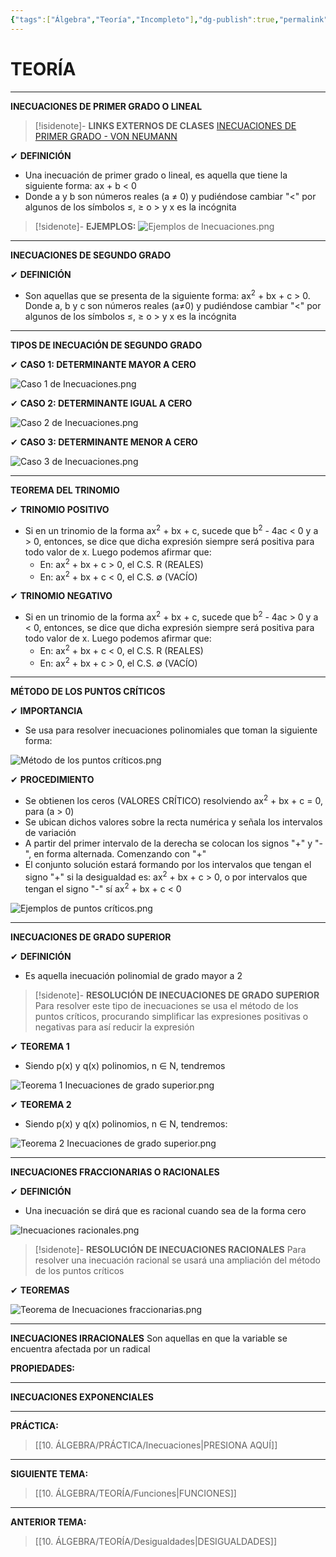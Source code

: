 ```yaml
---
{"tags":["Álgebra","Teoría","Incompleto"],"dg-publish":true,"permalink":"/10-algebra/teoria/inecuaciones/","dgPassFrontmatter":true}
---
```


# TEORÍA
---
**INECUACIONES DE PRIMER GRADO O LINEAL**

>[!isidenote]- **LINKS EXTERNOS DE CLASES** 
>[INECUACIONES DE PRIMER GRADO - VON NEUMANN](https://youtu.be/85-ZZRkAHmA?si=R7kZcJVGd9GiymXb)

✔ **DEFINICIÓN**
- Una inecuación de primer grado o lineal, es aquella que tiene la siguiente forma: ax + b < 0
- Donde a y b son números reales (a ≠ 0) y pudiéndose cambiar "<" por algunos de los símbolos ≤, ≥ o > y x es la incógnita

>[!sidenote]- **EJEMPLOS:** 
![Ejemplos de Inecuaciones.png](/img/user/1.%20ELEMENTOS%20GR%C3%81FICOS/Ejemplos%20de%20Inecuaciones.png)

---
**INECUACIONES DE SEGUNDO GRADO**

✔ **DEFINICIÓN**
- Son aquellas que se presenta de la siguiente forma: ax<sup>2</sup> + bx + c > 0. Donde a, b y c son números reales (a≠0) y pudiéndose cambiar "<" por algunos de los símbolos ≤, ≥ o > y x es la incógnita

---
**TIPOS DE INECUACIÓN DE SEGUNDO GRADO**

✔ **CASO 1: DETERMINANTE MAYOR A CERO** 

![Caso 1 de Inecuaciones.png](/img/user/1.%20ELEMENTOS%20GR%C3%81FICOS/Caso%201%20de%20Inecuaciones.png)

✔ **CASO 2: DETERMINANTE IGUAL A CERO**

![Caso 2 de Inecuaciones.png](/img/user/1.%20ELEMENTOS%20GR%C3%81FICOS/Caso%202%20de%20Inecuaciones.png)

✔ **CASO 3: DETERMINANTE MENOR A CERO**

![Caso 3 de Inecuaciones.png](/img/user/1.%20ELEMENTOS%20GR%C3%81FICOS/Caso%203%20de%20Inecuaciones.png)

---
**TEOREMA DEL TRINOMIO** 

✔ **TRINOMIO POSITIVO**
- Si en un trinomio de la forma ax<sup>2</sup> + bx + c, sucede que b<sup>2</sup> - 4ac < 0 y a > 0, entonces, se dice que dicha expresión siempre será positiva para todo valor de x. Luego podemos afirmar que:
	- En: ax<sup>2</sup> + bx + c > 0, el C.S. R (REALES)
	- En: ax<sup>2</sup> + bx + c < 0, el C.S. ∅ (VACÍO)

✔ **TRINOMIO NEGATIVO** 
- Si en un trinomio de la forma ax<sup>2</sup> + bx + c, sucede que b<sup>2</sup> - 4ac > 0 y a < 0, entonces, se dice que dicha expresión siempre será positiva para todo valor de x. Luego podemos afirmar que:
	- En: ax<sup>2</sup> + bx + c < 0, el C.S. R (REALES)
	- En: ax<sup>2</sup> + bx + c > 0, el C.S. ∅ (VACÍO)

---
**MÉTODO DE LOS PUNTOS CRÍTICOS**

✔ **IMPORTANCIA**
- Se usa para resolver inecuaciones polinomiales que toman la siguiente forma:

![Método de los puntos críticos.png](/img/user/1.%20ELEMENTOS%20GR%C3%81FICOS/M%C3%A9todo%20de%20los%20puntos%20cr%C3%ADticos.png)

✔ **PROCEDIMIENTO**
- Se obtienen los ceros (VALORES CRÍTICO) resolviendo ax<sup>2</sup> + bx + c = 0, para (a > 0)
- Se ubican dichos valores sobre la recta numérica y señala los intervalos de variación
- A partir del primer intervalo de la derecha se colocan los signos "+" y "-", en forma alternada. Comenzando con "+"
- El conjunto solución estará formando por los intervalos que tengan el signo "+" si la desigualdad es: ax<sup>2</sup> + bx + c > 0, o por intervalos que tengan el signo "-" sí ax<sup>2</sup> + bx + c < 0

![Ejemplos de puntos críticos.png](/img/user/1.%20ELEMENTOS%20GR%C3%81FICOS/Ejemplos%20de%20puntos%20cr%C3%ADticos.png)

---
**INECUACIONES DE GRADO SUPERIOR** 

✔ **DEFINICIÓN**
- Es aquella inecuación polinomial de grado mayor a 2

>[!sidenote]- **RESOLUCIÓN DE INECUACIONES DE GRADO SUPERIOR** 
>Para resolver este tipo de inecuaciones se usa el método de los puntos críticos, procurando simplificar las expresiones positivas o negativas para así reducir la expresión 

✔ **TEOREMA 1**
- Siendo p(x) y q(x) polinomios, n ∈ N, tendremos

![Teorema 1 Inecuaciones de grado superior.png](/img/user/1.%20ELEMENTOS%20GR%C3%81FICOS/Teorema%201%20Inecuaciones%20de%20grado%20superior.png)

✔ **TEOREMA 2**
- Siendo p(x) y q(x) polinomios, n ∈ N, tendremos:

![Teorema 2 Inecuaciones de grado superior.png](/img/user/1.%20ELEMENTOS%20GR%C3%81FICOS/Teorema%202%20Inecuaciones%20de%20grado%20superior.png)

---
**INECUACIONES FRACCIONARIAS O RACIONALES** 

✔ **DEFINICIÓN**
- Una inecuación se dirá que es racional cuando sea de la forma cero 

![Inecuaciones racionales.png](/img/user/1.%20ELEMENTOS%20GR%C3%81FICOS/Inecuaciones%20racionales.png)

>[!sidenote]- **RESOLUCIÓN DE INECUACIONES RACIONALES** 
>Para resolver una inecuación racional se usará una ampliación del método de los puntos críticos 

✔ **TEOREMAS**

![Teorema de Inecuaciones fraccionarias.png](/img/user/1.%20ELEMENTOS%20GR%C3%81FICOS/Teorema%20de%20Inecuaciones%20fraccionarias.png)

---
**INECUACIONES IRRACIONALES**
Son aquellas en que la variable se encuentra afectada por un radical

**PROPIEDADES:**



---
**INECUACIONES EXPONENCIALES**



---
**PRÁCTICA:** 
>[[10. ÁLGEBRA/PRÁCTICA/Inecuaciones\|PRESIONA AQUÍ]]

---
**SIGUIENTE TEMA:** 
>[[10. ÁLGEBRA/TEORÍA/Funciones\|FUNCIONES]]

---
**ANTERIOR TEMA:** 
>[[10. ÁLGEBRA/TEORÍA/Desigualdades\|DESIGUALDADES]]

